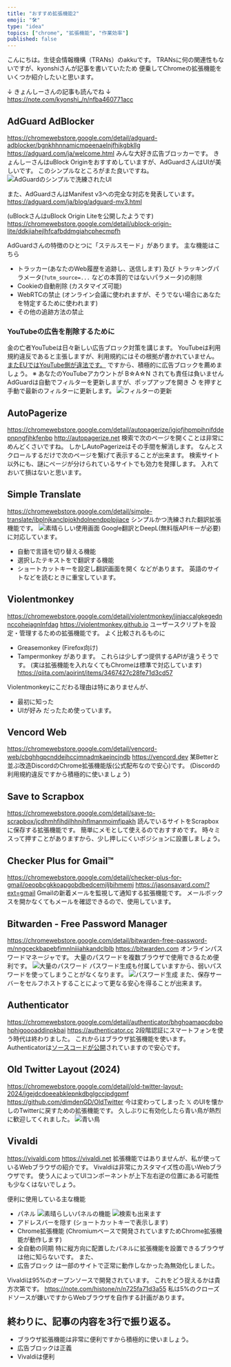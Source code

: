 ```yaml
---
title: "おすすめ拡張機能2"
emoji: "🛠"
type: "idea"
topics: ["chrome", "拡張機能", "作業効率"]
published: false
---
```


こんにちは。生徒会情報機構（TRANs）のakkuです。
TRANsに何の関連性もないですが、kyonshiさんが記事を書いていたため
便乗してChromeの拡張機能をいくつか紹介したいと思います。

↓ きょんしーさんの記事も読んでね ↓
https://note.com/kyonshi_/n/nfba460771acc

## AdGuard AdBlocker
https://chromewebstore.google.com/detail/adguard-adblocker/bgnkhhnnamicmpeenaelnjfhikgbkllg
https://adguard.com/ja/welcome.html
みんな大好き広告ブロッカーです。
きょんしーさんはuBlock Originをおすすめしていますが、AdGuardさんはUIが美しいです。
このシンプルなところがまた良いですね。
![AdGuardのシンプルで洗練されたUI](/images/good-extension/adguard1.png)

また、AdGuardさんはManifest v3への完全な対応を発表しています。
https://adguard.com/ja/blog/adguard-mv3.html

(uBlockさんはuBlock Origin Liteを公開したようです)
https://chromewebstore.google.com/detail/ublock-origin-lite/ddkjiahejlhfcafbddmgiahcphecmpfh

AdGuardさんの特徴のひとつに「ステルスモード」があります。
主な機能はこちら
- トラッカー(あなたのWeb履歴を追跡し、送信します) 及び
  トラッキングパラメータ(`?utm_source=...` などの本質的ではないパラメータ)の削除
- Cookieの自動削除 (カスタマイズ可能)
- WebRTCの禁止 (オンライン会議に使われますが、そうでない場合にあなたを特定するために使われます)
- その他の追跡方法の禁止

### YouTubeの広告を削除するために
金の亡者YouTubeは日々新しい広告ブロック対策を講じます。
YouTubeは利用規約違反であると主張しますが、利用規約にはその根拠が書かれていません。
[またEUではYouTube側が違法です。](https://gigazine.net/news/20231110-youtube-blocker-detection/)
ですから、積極的に広告ブロックを薦めましょう。
※ あなたのYouTubeアカウントが B☆A☆N されても責任は負いません
AdGuardは自動でフィルターを更新しますが、ポップアップを開き ↺ を押すと手動で最新のフィルターに更新します。
![フィルターの更新](/images/good-extension/adguard2.png)

## AutoPagerize
https://chromewebstore.google.com/detail/autopagerize/igiofjhpmpihnifddepnpngfjhkfenbp
http://autopagerize.net
検索で次のページを開くことは非常にめんどくさいですね。
しかしAutoPagerizeはその手間を解消します。
なんとスクロールするだけで次のページを繋げて表示することが出来ます。
検索サイト以外にも、謎にページが分けられているサイトでも効力を発揮します。
入れておいて損はないと思います。

## Simple Translate
https://chromewebstore.google.com/detail/simple-translate/ibplnjkanclpjokhdolnendpplpjiace
シンプルかつ洗練された翻訳拡張機能です。
![素晴らしい使用画面](/images/good-extensions/simple-translate1.png)
Google翻訳とDeepL(無料版APIキーが必要)に対応しています。
- 自動で言語を切り替える機能
- 選択したテキストをで翻訳する機能
- ショートカットキーを設定し翻訳画面を開く
などがあります。
英語のサイトなどを読むときに重宝しています。

## Violentmonkey
https://chromewebstore.google.com/detail/violentmonkey/jinjaccalgkegednnccohejagnlnfdag
https://violentmonkey.github.io
ユーザースクリプトを設定・管理するための拡張機能です。
よく比較されるものに
- Greasemonkey (Firefox向け)
- Tampermonkey
があります。 これらは少しずつ提供するAPIが違うそうです。
(実は拡張機能を入れなくてもChromeは標準で対応しています)
https://qiita.com/aoirint/items/3467427c28fe71d3cd57

Violentmonkeyにこだわる理由は特にありませんが、
- 最初に知った
- UIが好み
だったため使っています。

## Vencord Web
https://chromewebstore.google.com/detail/vencord-web/cbghhgpcnddeihccjmnadmkaejncjndb
https://vencord.dev
某Betterと並ぶ改造DiscordのChrome拡張機能版(公式配布なので安心)です。
(Discordの利用規約違反ですから積極的に使いましょう)

## Save to Scrapbox
https://chromewebstore.google.com/detail/save-to-scrapbox/jcdhmhfihdilhhnjhflmanmoimfjpakh
読んでいるサイトをScrapboxに保存する拡張機能です。
簡単にメモとして使えるのでおすすめです。
時々ミスって押すことがありますから、少し押しにくいポジションに設置しましょう。

## Checker Plus for Gmail™
https://chromewebstore.google.com/detail/checker-plus-for-gmail/oeopbcgkkoapgobdbedcemjljbihmemj
https://jasonsavard.com/?ext=gmail
Gmailの新着メールを監視して通知する拡張機能です。
メールボックスを開かなくてもメールを確認できるので、使用しています。

## Bitwarden - Free Password Manager
https://chromewebstore.google.com/detail/bitwarden-free-password-m/nngceckbapebfimnlniiiahkandclblb
https://bitwarden.com
オンラインパスワードマネージャです。
大量のパスワードを複数ブラウザで使用できるため便利です。
![大量のパスワード](/images/good-extensions/bitwarden-passwords.png)
パスワード生成も付属していますから、弱いパスワードを使ってしまうことがなくなります。
![パスワード生成](/images/good-extensions/bitwarden-generate-password.png)
また、保存サーバーをセルフホストすることによって更なる安心を得ることが出来ます。

## Authenticator
https://chromewebstore.google.com/detail/authenticator/bhghoamapcdpbohphigoooaddinpkbai
https://authenticator.cc
2段階認証にスマートフォンを使う時代は終わりました。
これからはブラウザ拡張機能を使います。
Authenticatorは[ソースコードが公開](https://github.com/Authenticator-Extension/Authenticator)されていますので安心です。

## Old Twitter Layout (2024)
https://chromewebstore.google.com/detail/old-twitter-layout-2024/jgejdcdoeeabklepnkdbglgccjpdgpmf
https://github.com/dimdenGD/OldTwitter
今は変わってしまった 𝕏 のUIを懐かしのTwitterに戻すための拡張機能です。
久しぶりに有効化したら青い鳥が熱烈に歓迎してくれました。
![青い鳥](/images/good-extensions/bluebird.png)

## Vivaldi
https://vivaldi.com
https://vivaldi.net
拡張機能ではありませんが、私が使っているWebブラウザの紹介です。
Vivaldiは非常にカスタマイズ性の高いWebブラウザです。
使う人によってUIコンポーネントが上下左右逆の位置にある可能性も少なくはないでしょう。

便利に使用している主な機能
- パネル
  ![素晴らしいパネルの機能](/images/good-extensions/vivaldi-panel.png)
  ![検索も出来ます](/images/good-extensions/vivaldi-search.png)
- アドレスバーを隠す (ショートカットキーで表示します)
- Chrome拡張機能 (Chromiumベースで開発されていますためChrome拡張機能が動作します)
- 全自動の同期
特に縦方向に配置したパネルに拡張機能を設置できるブラウザは他に知らないです。
また、
- 広告ブロック
は一部のサイトで正常に動作しなかった為無効化しました。

Vivaldiは95%のオープンソースで開発されています。
これをどう捉えるかは貴方次第です。
https://note.com/histone/n/n725fa71d3a55
私は5%のクローズドソースが嫌いですからWebブラウザを自作する計画があります。

## 終わりに、記事の内容を3行で振り返る。
- ブラウザ拡張機能は非常に便利ですから積極的に使いましょう。
- 広告ブロックは正義
- Vivaldiは便利

